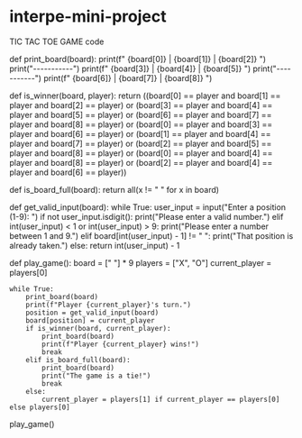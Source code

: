 # interpe-mini-project
TIC TAC TOE GAME code

def print_board(board):
    print(f" {board[0]} | {board[1]} | {board[2]} ")
    print("-----------")
    print(f" {board[3]} | {board[4]} | {board[5]} ")
    print("-----------")
    print(f" {board[6]} | {board[7]} | {board[8]} ")

def is_winner(board, player):
    return ((board[0] == player and board[1] == player and board[2] == player) or
            (board[3] == player and board[4] == player and board[5] == player) or
            (board[6] == player and board[7] == player and board[8] == player) or
            (board[0] == player and board[3] == player and board[6] == player) or
            (board[1] == player and board[4] == player and board[7] == player) or
            (board[2] == player and board[5] == player and board[8] == player) or
            (board[0] == player and board[4] == player and board[8] == player) or
            (board[2] == player and board[4] == player and board[6] == player))

def is_board_full(board):
    return all(x != " " for x in board)

def get_valid_input(board):
    while True:
        user_input = input("Enter a position (1-9): ")
        if not user_input.isdigit():
            print("Please enter a valid number.")
        elif int(user_input) < 1 or int(user_input) > 9:
            print("Please enter a number between 1 and 9.")
        elif board[int(user_input) - 1] != " ":
            print("That position is already taken.")
        else:
            return int(user_input) - 1

def play_game():
    board = [" "] * 9
    players = ["X", "O"]
    current_player = players[0]

    while True:
        print_board(board)
        print(f"Player {current_player}'s turn.")
        position = get_valid_input(board)
        board[position] = current_player
        if is_winner(board, current_player):
            print_board(board)
            print(f"Player {current_player} wins!")
            break
        elif is_board_full(board):
            print_board(board)
            print("The game is a tie!")
            break
        else:
            current_player = players[1] if current_player == players[0] else players[0]

play_game()
